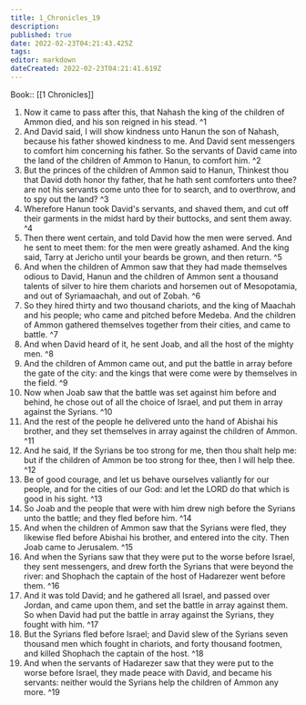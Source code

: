 ```yaml
---
title: 1_Chronicles_19
description: 
published: true
date: 2022-02-23T04:21:43.425Z
tags: 
editor: markdown
dateCreated: 2022-02-23T04:21:41.619Z
---
```


 Book:: [[1 Chronicles]]
 1. Now it came to pass after this, that Nahash the king of the children of Ammon died, and his son reigned in his stead. ^1
 2. And David said, I will show kindness unto Hanun the son of Nahash, because his father showed kindness to me. And David sent messengers to comfort him concerning his father. So the servants of David came into the land of the children of Ammon to Hanun, to comfort him. ^2
 3. But the princes of the children of Ammon said to Hanun, Thinkest thou that David doth honor thy father, that he hath sent comforters unto thee? are not his servants come unto thee for to search, and to overthrow, and to spy out the land? ^3
 4. Wherefore Hanun took David's servants, and shaved them, and cut off their garments in the midst hard by their buttocks, and sent them away. ^4
 5. Then there went certain, and told David how the men were served. And he sent to meet them: for the men were greatly ashamed. And the king said, Tarry at Jericho until your beards be grown, and then return. ^5
 6. And when the children of Ammon saw that they had made themselves odious to David, Hanun and the children of Ammon sent a thousand talents of silver to hire them chariots and horsemen out of Mesopotamia, and out of Syriamaachah, and out of Zobah. ^6
 7. So they hired thirty and two thousand chariots, and the king of Maachah and his people; who came and pitched before Medeba. And the children of Ammon gathered themselves together from their cities, and came to battle. ^7
 8. And when David heard of it, he sent Joab, and all the host of the mighty men. ^8
 9. And the children of Ammon came out, and put the battle in array before the gate of the city: and the kings that were come were by themselves in the field. ^9
 10. Now when Joab saw that the battle was set against him before and behind, he chose out of all the choice of Israel, and put them in array against the Syrians. ^10
 11. And the rest of the people he delivered unto the hand of Abishai his brother, and they set themselves in array against the children of Ammon. ^11
 12. And he said, If the Syrians be too strong for me, then thou shalt help me: but if the children of Ammon be too strong for thee, then I will help thee. ^12
 13. Be of good courage, and let us behave ourselves valiantly for our people, and for the cities of our God: and let the LORD do that which is good in his sight. ^13
 14. So Joab and the people that were with him drew nigh before the Syrians unto the battle; and they fled before him. ^14
 15. And when the children of Ammon saw that the Syrians were fled, they likewise fled before Abishai his brother, and entered into the city. Then Joab came to Jerusalem. ^15
 16. And when the Syrians saw that they were put to the worse before Israel, they sent messengers, and drew forth the Syrians that were beyond the river: and Shophach the captain of the host of Hadarezer went before them. ^16
 17. And it was told David; and he gathered all Israel, and passed over Jordan, and came upon them, and set the battle in array against them. So when David had put the battle in array against the Syrians, they fought with him. ^17
 18. But the Syrians fled before Israel; and David slew of the Syrians seven thousand men which fought in chariots, and forty thousand footmen, and killed Shophach the captain of the host. ^18
 19. And when the servants of Hadarezer saw that they were put to the worse before Israel, they made peace with David, and became his servants: neither would the Syrians help the children of Ammon any more. ^19
